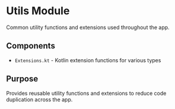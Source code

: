 # Utils Module

Common utility functions and extensions used throughout the app.

## Components
- `Extensions.kt` - Kotlin extension functions for various types

## Purpose
Provides reusable utility functions and extensions to reduce code duplication across the app.